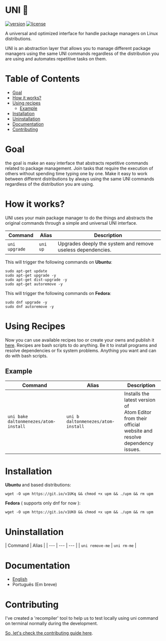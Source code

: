 # UNI :rocket:
[![version](https://img.shields.io/badge/uni-v0.2.0-blue.svg)](#)
[![license](https://img.shields.io/github/license/mashape/apistatus.svg)](https://github.com/daltonmenezes/uni/blob/master/LICENSE)

A universal and optimized interface for handle package managers on Linux distributions.

UNI is an abstraction layer that allows you to manage different package managers using the same UNI commands regardless of the distribution you are using and automates repetitive tasks on them.

# Table of Contents

- [Goal](#goal)
- [How it works?](#how-it-works)
- [Using recipes](#using-recipes)
  - [Example](#example)
- [Installation](#installation)
- [Uninstallation](#uninstallation)
- [Documentation](#documentation)
- [Contributing](#contributing)

# Goal

the goal is make an easy interface that abstracts repetitive commands related to package management. Join tasks that require the execution of others without spending time typing one by one. Make it easy to work between different distributions by always using the same UNI commands regardless of the distribution you are using.

# How it works?

UNI uses your main package manager to do the things and abstracts the original commands through a simple and universal UNI interface.

| Command | Alias | Description |
| --- | --- | --- |
| `uni upgrade` | `uni up`  | Upgrades deeply the system and remove useless dependencies. |

This will trigger the following commands on **Ubuntu**:
```shell
sudo apt-get update
sudo apt-get upgrade -y
sudo apt-get dist-upgrade -y
sudo apt-get autoremove -y
```
This will trigger the following commands on **Fedora**:
```shell
sudo dnf upgrade -y
sudo dnf autoremove -y
```
# Using Recipes

Now you can use available recipes too or create your owns and publish it [here](https://github.com/uni-linux/recipes). Recipes are bash scripts to do anything. Be it to install programs and resolve dependencies or fix system problems. Anything you want and can do with bash scripts.

## Example

| Command | Alias | Description |
| --- | --- | --- |
| `uni bake daltonmenezes/atom-install` | `uni b daltonmenezes/atom-install`  | Installs the latest version of<br/>Atom Editor from their<br/>official website and resolve<br/>dependency issues. |

# Installation

**Ubuntu** and based distributions:
```shell
wget -O upm https://git.io/v1UKq && chmod +x upm && ./upm && rm upm
```
**Fedora** ( supports only dnf for now ):
```shell
wget -O upm https://git.io/v1UKO && chmod +x upm && ./upm && rm upm
```
# Uninstallation

| Command | Alias |
| --- | --- | --- |
| `uni remove-me` | `uni rm-me` |

# Documentation

- [English](https://github.com/daltonmenezes/uni/blob/master/docs/en/API.md)
- Português (Em breve)

# Contributing

I've created a 'recompiler' tool to help us to test locally using uni command on terminal normally during the development.

[So, let's check the contributing guide here](https://github.com/daltonmenezes/uni/blob/master/docs/en/CONTRIBUTING.md).
